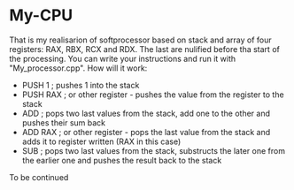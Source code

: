 # My-CPU
That is my realisarion of softprocessor based on stack and array of four registers: RAX, RBX, RCX and RDX. The last are nulified before tha start of the processing.
You can write your instructions and run it with "My_processor.cpp".
How will it work:
- PUSH 1   ; pushes 1 into the stack
- PUSH RAX ; or other register - pushes the value from the register to the stack
- ADD      ; pops two last values from the stack, add one to the other and pushes their sum back
- ADD RAX  ; or other register - pops the last value from the stack and adds it to register written (RAX in this case)
- SUB      ; pops two last values from the stack, substructs the later one from the earlier one and pushes the result back to the stack

To be continued
